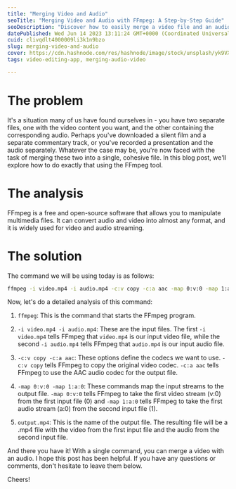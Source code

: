 ```yaml
---
title: "Merging Video and Audio"
seoTitle: "Merging Video and Audio with FFmpeg: A Step-by-Step Guide"
seoDescription: "Discover how to easily merge a video file and an audio file using FFmpeg. Follow our detailed step-by-step guide to solve your media issues in just a few mi"
datePublished: Wed Jun 14 2023 13:11:24 GMT+0000 (Coordinated Universal Time)
cuid: clivqdlt4000009li3k1n9bzo
slug: merging-video-and-audio
cover: https://cdn.hashnode.com/res/hashnode/image/stock/unsplash/yk9VXp4W5-Q/upload/60d2739de7a8b488ca722ebda5787586.jpeg
tags: video-editing-app, merging-audio-video

---
```


# **The problem**

It's a situation many of us have found ourselves in - you have two separate files, one with the video content you want, and the other containing the corresponding audio. Perhaps you've downloaded a silent film and a separate commentary track, or you've recorded a presentation and the audio separately. Whatever the case may be, you're now faced with the task of merging these two into a single, cohesive file. In this blog post, we'll explore how to do exactly that using the FFmpeg tool.

# **The analysis**

FFmpeg is a free and open-source software that allows you to manipulate multimedia files. It can convert audio and video into almost any format, and it is widely used for video and audio streaming.

# **The solution**

The command we will be using today is as follows:

```bash
ffmpeg -i video.mp4 -i audio.mp4 -c:v copy -c:a aac -map 0:v:0 -map 1:a:0 output.mp4
```

Now, let's do a detailed analysis of this command:

1. `ffmpeg`: This is the command that starts the FFmpeg program.
    
2. `-i video.mp4 -i audio.mp4`: These are the input files. The first `-i video.mp4` tells FFmpeg that `video.mp4` is our input video file, while the second `-i audio.mp4` tells FFmpeg that `audio.mp4` is our input audio file.
    
3. `-c:v copy -c:a aac`: These options define the codecs we want to use. `-c:v copy` tells FFmpeg to copy the original video codec. `-c:a aac` tells FFmpeg to use the AAC audio codec for the output file.
    
4. `-map 0:v:0 -map 1:a:0`: These commands map the input streams to the output file. `-map 0:v:0` tells FFmpeg to take the first video stream (v:0) from the first input file (0) and `-map 1:a:0` tells FFmpeg to take the first audio stream (a:0) from the second input file (1).
    
5. `output.mp4`: This is the name of the output file. The resulting file will be a .mp4 file with the video from the first input file and the audio from the second input file.
    

And there you have it! With a single command, you can merge a video with an audio. I hope this post has been helpful. If you have any questions or comments, don't hesitate to leave them below.

Cheers!